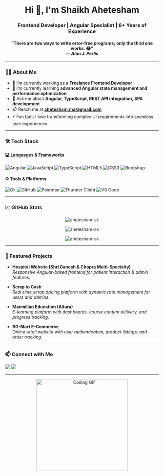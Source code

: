 <h1 align="center">Hi 👋, I'm Shaikh Ahetesham</h1>
<h3 align="center">Frontend Developer | Angular Specialist | 6+ Years of Experience</h3>

<h4 align="center">
  "There are two ways to write error-free programs; only the third one works. 😂"<br>
  — <i>Alan J. Perlis</i>
</h4>

---

### 👨‍💻 About Me

- 🔭 I’m currently working as a **Freelance Frontend Developer**
- 🌱 I’m currently learning **advanced Angular state management and performance optimization**
- 💬 Ask me about **Angular, TypeScript, REST API integration, SPA development**
- 📫 Reach me at **[ahetesham.ma@gmail.com](mailto:ahetesham.ma@gmail.com)**  
- ⚡ Fun fact: I love transforming complex UI requirements into seamless user experiences

---

### 🛠️ Tech Stack

#### 💻 Languages & Frameworks
![Angular](https://img.shields.io/badge/-Angular-DD0031?style=flat&logo=angular&logoColor=white)
![JavaScript](https://img.shields.io/badge/-JavaScript-F7DF1E?style=flat&logo=javascript&logoColor=black)
![TypeScript](https://img.shields.io/badge/-TypeScript-3178C6?style=flat&logo=typescript&logoColor=white)
![HTML5](https://img.shields.io/badge/-HTML5-E34F26?style=flat&logo=html5&logoColor=white)
![CSS3](https://img.shields.io/badge/-CSS3-1572B6?style=flat&logo=css3)
![Bootstrap](https://img.shields.io/badge/-Bootstrap-563D7C?style=flat&logo=bootstrap&logoColor=white)

#### ⚙️ Tools & Platforms
![Git](https://img.shields.io/badge/-Git-F05032?style=flat&logo=git&logoColor=white)
![GitHub](https://img.shields.io/badge/-GitHub-181717?style=flat&logo=github)
![Postman](https://img.shields.io/badge/-Postman-FF6C37?style=flat&logo=postman&logoColor=white)
![Thunder Client](https://img.shields.io/badge/-Thunder_Client-2e2e2e?style=flat&logo=thunderclient&logoColor=white)
![VS Code](https://img.shields.io/badge/-VS%20Code-007ACC?style=flat&logo=visual-studio-code)

---

### 📈 GitHub Stats

<p align="center">
  <img src="https://github-readme-stats.vercel.app/api?username=ahetesham-sk&show_icons=true&theme=radical" alt="ahetesham-sk" />
</p>

<p align="center">
  <img src="https://github-readme-streak-stats.herokuapp.com/?user=ahetesham-sk&theme=radical" alt="ahetesham-sk" />
</p>

<p align="center">
  <img src="https://github-readme-stats.vercel.app/api/top-langs/?username=ahetesham-sk&layout=compact&theme=radical" alt="ahetesham-sk" />
</p>


---

### 📌 Featured Projects

- **Hospital Website (Shri Ganesh & Chopra Multi-Specialty)**  
  _Responsive Angular-based frontend for patient interaction & admin features._

- **Scrap to Cash**  
  _Real-time scrap pricing platform with dynamic rate management for users and admins._

- **Macmillan Education (Altura)**  
  _E-learning platform with dashboards, course content delivery, and progress tracking._

- **SG-Mart E-Commerce**  
  _Online retail website with user authentication, product listings, and order tracking._

---

### 📫 Connect with Me

<p align="left">
  <a href="https://www.linkedin.com/in/ahetesham-shaikh/" target="blank"><img src="https://img.shields.io/badge/-LinkedIn-0077B5?style=flat&logo=linkedin&logoColor=white" /></a>
  <a href="mailto:ahetesham.ma@gmail.com"><img src="https://img.shields.io/badge/-Gmail-D14836?style=flat&logo=gmail&logoColor=white" /></a>
</p>

---

<p align="center">
  <img src="https://media.giphy.com/media/xT9IgG50Fb7Mi0prBC/giphy.gif" alt="Coding GIF" width="300"/>
</p>



